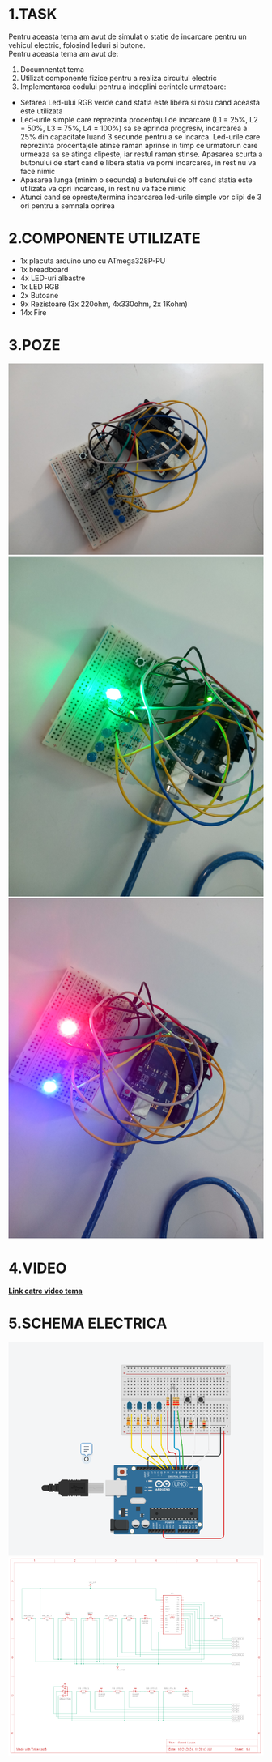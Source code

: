   # 1.TASK
  Pentru aceasta tema am avut de simulat o statie de incarcare pentru un vehicul electric, folosind leduri si butone.<br />
  Pentru aceasta tema am avut de:<br />
  
  1. Documnentat tema
  2. Utilizat componente fizice pentru a realiza circuitul electric
  3. Implementarea codului pentru a indeplini cerintele urmatoare:
  * Setarea Led-ului RGB verde cand statia este libera si rosu cand aceasta este utilizata
  * Led-urile simple care reprezinta procentajul de incarcare (L1 = 25%, L2 = 50%, L3 = 75%, L4 = 100%) sa se aprinda progresiv, incarcarea a 25% din capacitate luand 3 secunde pentru a se incarca. Led-urile care reprezinta procentajele atinse raman aprinse in timp ce urmatorun care urmeaza sa se atinga clipeste, iar restul raman stinse.
     Apasarea scurta a butonului de start cand e libera statia va porni incarcarea, in rest nu va face nimic
  * Apasarea lunga (minim o secunda) a butonului de off cand statia este utilizata va opri incarcare, in rest nu va face nimic
  * Atunci cand se opreste/termina incarcarea led-urile simple vor clipi de 3 ori pentru a semnala oprirea
  # 2.COMPONENTE UTILIZATE
  * 1x placuta arduino uno cu ATmega328P-PU
  * 1x breadboard
  * 4x LED-uri albastre
  * 1x LED RGB 
  * 2x Butoane 
  * 9x Rezistoare (3x 220ohm, 4x330ohm, 2x 1Kohm)
  * 14x Fire
  # 3.POZE
  ![plot](./media/20241021_111825.jpg)
  ![plot](./media/20241021_111759.jpg)
  ![plot](./media/20241021_111751.jpg)
  # 4.VIDEO
  **[Link catre video tema](https://youtu.be/zDlavsIdSk8)**
  # 5.SCHEMA ELECTRICA
  ![plot](./media/T1.3.PNG)
  ![plot](./media/T1.4.PNG)

